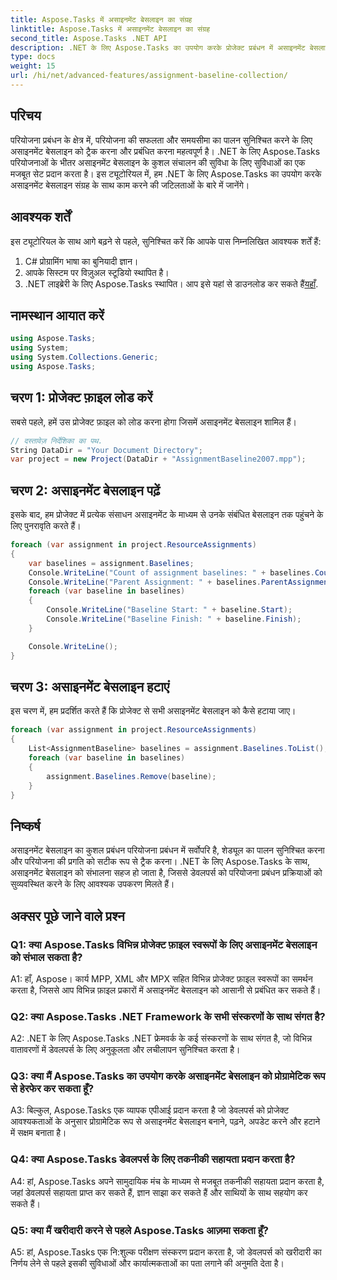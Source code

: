 ```yaml
---
title: Aspose.Tasks में असाइनमेंट बेसलाइन का संग्रह
linktitle: Aspose.Tasks में असाइनमेंट बेसलाइन का संग्रह
second_title: Aspose.Tasks .NET API
description: .NET के लिए Aspose.Tasks का उपयोग करके प्रोजेक्ट प्रबंधन में असाइनमेंट बेसलाइन को कुशलतापूर्वक प्रबंधित करना सीखें। उत्पादकता और सटीकता बढ़ाएँ.
type: docs
weight: 15
url: /hi/net/advanced-features/assignment-baseline-collection/
---
```

## परिचय

परियोजना प्रबंधन के क्षेत्र में, परियोजना की सफलता और समयसीमा का पालन सुनिश्चित करने के लिए असाइनमेंट बेसलाइन को ट्रैक करना और प्रबंधित करना महत्वपूर्ण है। .NET के लिए Aspose.Tasks परियोजनाओं के भीतर असाइनमेंट बेसलाइन के कुशल संचालन की सुविधा के लिए सुविधाओं का एक मजबूत सेट प्रदान करता है। इस ट्यूटोरियल में, हम .NET के लिए Aspose.Tasks का उपयोग करके असाइनमेंट बेसलाइन संग्रह के साथ काम करने की जटिलताओं के बारे में जानेंगे।

## आवश्यक शर्तें

इस ट्यूटोरियल के साथ आगे बढ़ने से पहले, सुनिश्चित करें कि आपके पास निम्नलिखित आवश्यक शर्तें हैं:

1. C# प्रोग्रामिंग भाषा का बुनियादी ज्ञान।
2. आपके सिस्टम पर विज़ुअल स्टूडियो स्थापित है।
3.  .NET लाइब्रेरी के लिए Aspose.Tasks स्थापित। आप इसे यहां से डाउनलोड कर सकते हैं[यहाँ](https://releases.aspose.com/tasks/net/).

## नामस्थान आयात करें

```csharp
using Aspose.Tasks;
using System;
using System.Collections.Generic;
using Aspose.Tasks;


```

## चरण 1: प्रोजेक्ट फ़ाइल लोड करें

सबसे पहले, हमें उस प्रोजेक्ट फ़ाइल को लोड करना होगा जिसमें असाइनमेंट बेसलाइन शामिल हैं।

```csharp
// दस्तावेज़ निर्देशिका का पथ.
String DataDir = "Your Document Directory";
var project = new Project(DataDir + "AssignmentBaseline2007.mpp");
```

## चरण 2: असाइनमेंट बेसलाइन पढ़ें

इसके बाद, हम प्रोजेक्ट में प्रत्येक संसाधन असाइनमेंट के माध्यम से उनके संबंधित बेसलाइन तक पहुंचने के लिए पुनरावृति करते हैं।

```csharp
foreach (var assignment in project.ResourceAssignments)
{
    var baselines = assignment.Baselines;
    Console.WriteLine("Count of assignment baselines: " + baselines.Count);
    Console.WriteLine("Parent Assignment: " + baselines.ParentAssignment);
    foreach (var baseline in baselines)
    {
        Console.WriteLine("Baseline Start: " + baseline.Start);
        Console.WriteLine("Baseline Finish: " + baseline.Finish);
    }

    Console.WriteLine();
}
```

## चरण 3: असाइनमेंट बेसलाइन हटाएं

इस चरण में, हम प्रदर्शित करते हैं कि प्रोजेक्ट से सभी असाइनमेंट बेसलाइन को कैसे हटाया जाए।

```csharp
foreach (var assignment in project.ResourceAssignments)
{
    List<AssignmentBaseline> baselines = assignment.Baselines.ToList();
    foreach (var baseline in baselines)
    {
        assignment.Baselines.Remove(baseline);
    }
}
```

## निष्कर्ष

असाइनमेंट बेसलाइन का कुशल प्रबंधन परियोजना प्रबंधन में सर्वोपरि है, शेड्यूल का पालन सुनिश्चित करना और परियोजना की प्रगति को सटीक रूप से ट्रैक करना। .NET के लिए Aspose.Tasks के साथ, असाइनमेंट बेसलाइन को संभालना सहज हो जाता है, जिससे डेवलपर्स को परियोजना प्रबंधन प्रक्रियाओं को सुव्यवस्थित करने के लिए आवश्यक उपकरण मिलते हैं।

## अक्सर पूछे जाने वाले प्रश्न

### Q1: क्या Aspose.Tasks विभिन्न प्रोजेक्ट फ़ाइल स्वरूपों के लिए असाइनमेंट बेसलाइन को संभाल सकता है?

A1: हाँ, Aspose। कार्य MPP, XML और MPX सहित विभिन्न प्रोजेक्ट फ़ाइल स्वरूपों का समर्थन करता है, जिससे आप विभिन्न फ़ाइल प्रकारों में असाइनमेंट बेसलाइन को आसानी से प्रबंधित कर सकते हैं।

### Q2: क्या Aspose.Tasks .NET Framework के सभी संस्करणों के साथ संगत है?

A2: .NET के लिए Aspose.Tasks .NET फ्रेमवर्क के कई संस्करणों के साथ संगत है, जो विभिन्न वातावरणों में डेवलपर्स के लिए अनुकूलता और लचीलापन सुनिश्चित करता है।

### Q3: क्या मैं Aspose.Tasks का उपयोग करके असाइनमेंट बेसलाइन को प्रोग्रामेटिक रूप से हेरफेर कर सकता हूँ?

A3: बिल्कुल, Aspose.Tasks एक व्यापक एपीआई प्रदान करता है जो डेवलपर्स को प्रोजेक्ट आवश्यकताओं के अनुसार प्रोग्रामेटिक रूप से असाइनमेंट बेसलाइन बनाने, पढ़ने, अपडेट करने और हटाने में सक्षम बनाता है।

### Q4: क्या Aspose.Tasks डेवलपर्स के लिए तकनीकी सहायता प्रदान करता है?

A4: हां, Aspose.Tasks अपने सामुदायिक मंच के माध्यम से मजबूत तकनीकी सहायता प्रदान करता है, जहां डेवलपर्स सहायता प्राप्त कर सकते हैं, ज्ञान साझा कर सकते हैं और साथियों के साथ सहयोग कर सकते हैं।

### Q5: क्या मैं खरीदारी करने से पहले Aspose.Tasks आज़मा सकता हूँ?

A5: हां, Aspose.Tasks एक नि:शुल्क परीक्षण संस्करण प्रदान करता है, जो डेवलपर्स को खरीदारी का निर्णय लेने से पहले इसकी सुविधाओं और कार्यात्मकताओं का पता लगाने की अनुमति देता है।